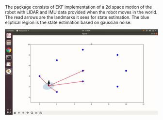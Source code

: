 The package consists of EKF implementation of a 2d space motion of the robot with LIDAR and IMU data provided when the robot moves 
in the world. The read arrows are the landmarks it sees for state estimation. The blue eliptical region is the state estimation based on gaussian noise.

![EKF Localization using LIDAR and IMU data](https://github.com/dhaval491/Extended_Kalman_Filter_Prototype/blob/main/EKF.gif)
